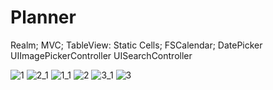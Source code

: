 # Planner

Realm;
MVC;
TableView: Static Cells;
FSCalendar;
DatePicker
UIImagePickerController
UISearchController

![1](https://user-images.githubusercontent.com/50370915/167252436-9fcdabba-689d-4943-b3a2-576084f00e67.png)
![2_1](https://user-images.githubusercontent.com/50370915/167252450-d78d3c7c-b0de-4e63-b863-29a57ca91b7b.png)
![1_1](https://user-images.githubusercontent.com/50370915/167252442-6debe125-65ba-46de-8431-a08d79fa0531.png)
![2](https://user-images.githubusercontent.com/50370915/167252453-366d5f06-1ea3-4839-bbaf-232b147279d3.png)
![3_1](https://user-images.githubusercontent.com/50370915/167252454-79b3d58a-f8ba-46fd-96a0-b6e8f85c8386.png)
![3](https://user-images.githubusercontent.com/50370915/167252455-ce30b63f-608d-41da-8848-cddfd790c325.png)
